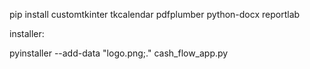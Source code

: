 pip install customtkinter tkcalendar pdfplumber python-docx reportlab

installer:

pyinstaller --add-data "logo.png;." cash_flow_app.py
